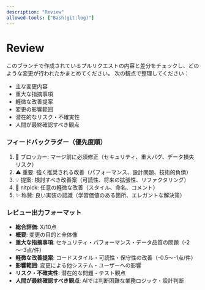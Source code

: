 ```yaml
---
description: "Review"
allowed-tools: ["Bash(git:log)"]
---
```


# Review
このブランチで作成されているプルリクエストの内容と差分をチェックし、どのような変更が行われたかまとめてください。
次の観点で整理してください：
- 主な変更内容
- 重大な指摘事項
- 軽微な改善提案
- 変更の影響範囲
- 潜在的なリスク・不確実性
- 人間が最終確認すべき観点

### フィードバックラダー（優先度順）
1. 🚨 ブロッカー: マージ前に必須修正（セキュリティ、重大バグ、データ損失リスク）
2. ⚠️ 重要: 強く推奨される改善（パフォーマンス、設計問題、技術的負債）
3. 💡 提案: 検討すべき改善案（可読性、将来の拡張性、リファクタリング）
4. 📝 nitpick: 任意の軽微な改善（スタイル、命名、コメント）
5. ✨ 称賛: 良い実装の認識（学習価値のある箇所、エレガントな解決策）

### レビュー出力フォーマット
- **総合評価**: X/10点
- **概要**: 変更の目的と全体像
- **重大な指摘事項**: セキュリティ・パフォーマンス・データ品質の問題（-2～-3点/件）
- **軽微な改善提案**: コードスタイル・可読性・保守性の改善（-0.5～-1点/件）
- **影響範囲**: 変更による他システム・ユーザーへの影響
- **リスク・不確実性**: 潜在的な問題・テスト観点
- **人間が最終確認すべき観点**: AIでは判断困難な業務ロジック・設計判断

